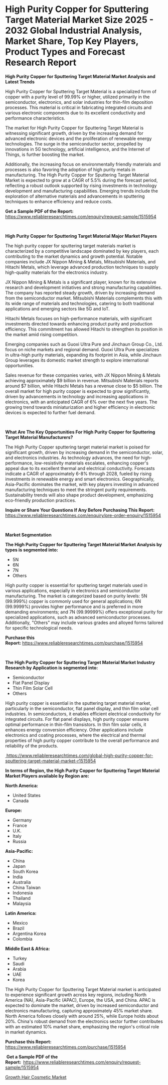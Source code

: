 <p><h1>High Purity Copper for Sputtering Target Material Market Size 2025 - 2032 Global Industrial Analysis, Market Share, Top Key Players, Product Types and Forecast Research Report</h1></p><p><strong>High Purity Copper for Sputtering Target Material Market Analysis and Latest Trends</strong></p>
<p><p>High Purity Copper for Sputtering Target Material is a specialized form of copper with a purity level of 99.99% or higher, utilized primarily in the semiconductor, electronics, and solar industries for thin-film deposition processes. This material is critical in fabricating integrated circuits and various electronic components due to its excellent conductivity and performance characteristics.</p><p>The market for High Purity Copper for Sputtering Target Material is witnessing significant growth, driven by the increasing demand for advanced electronic devices and the proliferation of renewable energy technologies. The surge in the semiconductor sector, propelled by innovations in 5G technology, artificial intelligence, and the Internet of Things, is further boosting the market. </p><p>Additionally, the increasing focus on environmentally friendly materials and processes is also favoring the adoption of high purity metals in manufacturing. The High Purity Copper for Sputtering Target Material Market is expected to grow at a CAGR of 5.5% during the forecast period, reflecting a robust outlook supported by rising investments in technology development and manufacturing capabilities. Emerging trends include the exploration of alternative materials and advancements in sputtering techniques to enhance efficiency and reduce costs.</p></p>
<p><strong>Get a Sample PDF of the Report:&nbsp;</strong> <a href="https://www.reliableresearchtimes.com/enquiry/request-sample/1515954?utm_campaign=2934&utm_medium=2&utm_source=Github&utm_content=ia&utm_term=29032025&utm_id=high-purity-copper-for-sputtering-target-material">https://www.reliableresearchtimes.com/enquiry/request-sample/1515954</a></p>
<p>&nbsp;</p>
<p><strong>High Purity Copper for Sputtering Target Material Major Market Players</strong></p>
<p><p>The high purity copper for sputtering target materials market is characterized by a competitive landscape dominated by key players, each contributing to the market dynamics and growth potential. Notable companies include JX Nippon Mining & Metals, Mitsubishi Materials, and Hitachi Metals, which leverage advanced production techniques to supply high-quality materials for the electronics industry.</p><p>JX Nippon Mining & Metals is a significant player, known for its extensive research and development initiatives and strong manufacturing capabilities. The company has reported steady growth, driven by increasing demand from the semiconductor market. Mitsubishi Materials complements this with its wide range of materials and technologies, catering to both traditional applications and emerging sectors like 5G and IoT. </p><p>Hitachi Metals focuses on high-performance materials, with significant investments directed towards enhancing product purity and production efficiency. This commitment has allowed Hitachi to strengthen its position in the market amid rising competition.</p><p>Emerging companies such as Guoxi Ultra Pure and Jinchaun Group Co., Ltd. focus on niche markets and regional demand. Guoxi Ultra Pure specializes in ultra-high purity materials, expanding its footprint in Asia, while Jinchaun Group leverages its domestic market strength to explore international opportunities.</p><p>Sales revenue for these companies varies, with JX Nippon Mining & Metals achieving approximately $9 billion in revenue. Mitsubishi Materials reports around $7 billion, while Hitachi Metals has a revenue close to $5 billion. The overall market for high purity copper is expected to grow significantly, driven by advancements in technology and increasing applications in electronics, with an anticipated CAGR of 6% over the next five years. The growing trend towards miniaturization and higher efficiency in electronic devices is expected to further fuel demand.</p></p>
<p>&nbsp;</p>
<p><strong>What Are The Key Opportunities For High Purity Copper for Sputtering Target Material Manufacturers?</strong></p>
<p><p>The High Purity Copper sputtering target material market is poised for significant growth, driven by increasing demand in the semiconductor, solar, and electronics industries. As technology advances, the need for high-performance, low-resistivity materials escalates, enhancing copper's appeal due to its excellent thermal and electrical conductivity. Forecasts indicate a CAGR of approximately 6-8% through 2028, fueled by rising investments in renewable energy and smart electronics. Geographically, Asia-Pacific dominates the market, with key players investing in advanced manufacturing techniques to meet the stringent purity requirements. Sustainability trends will also shape product development, emphasizing eco-friendly production practices.</p></p>
<p><strong>Inquire or Share Your Questions If Any Before Purchasing This Report:</strong> <a href="https://www.reliableresearchtimes.com/enquiry/pre-order-enquiry/1515954?utm_campaign=2934&utm_medium=2&utm_source=Github&utm_content=ia&utm_term=29032025&utm_id=high-purity-copper-for-sputtering-target-material">https://www.reliableresearchtimes.com/enquiry/pre-order-enquiry/1515954</a></p>
<p>&nbsp;</p>
<p><strong>Market Segmentation</strong></p>
<p><strong>The High Purity Copper for Sputtering Target Material Market Analysis by types is segmented into:</strong></p>
<p><ul><li>5N</li><li>6N</li><li>7N</li><li>Others</li></ul></p>
<p><p>High purity copper is essential for sputtering target materials used in various applications, especially in electronics and semiconductor manufacturing. The market is categorized based on purity levels: 5N (99.999%) copper is commonly used for general applications; 6N (99.9999%) provides higher performance and is preferred in more demanding environments; and 7N (99.99999%) offers exceptional purity for specialized applications, such as advanced semiconductor processes. Additionally, "Others" may include various grades and alloyed forms tailored for specific technological needs.</p></p>
<p><strong>Purchase this Report:&nbsp;</strong><a href="https://www.reliableresearchtimes.com/purchase/1515954?utm_campaign=2934&utm_medium=2&utm_source=Github&utm_content=ia&utm_term=29032025&utm_id=high-purity-copper-for-sputtering-target-material">https://www.reliableresearchtimes.com/purchase/1515954</a></p>
<p>&nbsp;</p>
<p><strong>The High Purity Copper for Sputtering Target Material Market Industry Research by Application is segmented into:</strong></p>
<p><ul><li>Semiconductor</li><li>Flat Panel Display</li><li>Thin Film Solar Cell</li><li>Others</li></ul></p>
<p><p>High purity copper is essential in the sputtering target material market, particularly in the semiconductor, flat panel display, and thin film solar cell industries. In semiconductors, it enables efficient electrical conductivity for integrated circuits. For flat panel displays, high purity copper ensures optimal performance in thin-film transistors. In thin film solar cells, it enhances energy conversion efficiency. Other applications include electronics and coating processes, where the electrical and thermal properties of high purity copper contribute to the overall performance and reliability of the products.</p></p>
<p><a href="https://www.reliableresearchtimes.com/global-high-purity-copper-for-sputtering-target-material-market-r1515954?utm_campaign=2934&utm_medium=2&utm_source=Github&utm_content=ia&utm_term=29032025&utm_id=high-purity-copper-for-sputtering-target-material">&nbsp;https://www.reliableresearchtimes.com/global-high-purity-copper-for-sputtering-target-material-market-r1515954</a></p>
<p><strong>In terms of Region, the High Purity Copper for Sputtering Target Material Market Players available by Region are:</strong></p>
<p>
    <p> <strong> North America: </strong>
        <ul>
            <li>United States</li>
            <li>Canada</li>
        </ul>
        </p> 
    <p> <strong> Europe: </strong>
        <ul>
            <li>Germany</li>
            <li>France</li>
            <li>U.K.</li>
            <li>Italy</li>
            <li>Russia</li>
        </ul>
        </p> 
    <p> <strong> Asia-Pacific: </strong>
        <ul>
            <li>China</li>
            <li>Japan</li>
            <li>South Korea</li>
            <li>India</li>
            <li>Australia</li>
            <li>China Taiwan</li>
            <li>Indonesia</li>
            <li>Thailand</li>
            <li>Malaysia</li>
        </ul>
        </p> 
    <p> <strong> Latin America: </strong>
        <ul>
            <li>Mexico</li>
            <li>Brazil</li>
            <li>Argentina Korea</li>
            <li>Colombia</li>
        </ul>
        </p> 
    <p> <strong> Middle East & Africa: </strong>
        <ul>
            <li>Turkey</li>
            <li>Saudi</li>
            <li>Arabia</li>
            <li>UAE</li>
            <li>Korea</li>
        </ul>
    </p>
    </p>
<p><p>The High Purity Copper for Sputtering Target Material market is anticipated to experience significant growth across key regions, including North America (NA), Asia-Pacific (APAC), Europe, the USA, and China. APAC is expected to dominate the market, driven by increased semiconductor and electronics manufacturing, capturing approximately 45% market share. North America follows closely with around 25%, while Europe holds about 20%. China's robust demand from the electronics sector further contributes with an estimated 10% market share, emphasizing the region's critical role in market dynamics.</p></p>
<p><strong>Purchase this Report: </strong><a href="https://www.reliableresearchtimes.com/purchase/1515954?utm_campaign=2934&utm_medium=2&utm_source=Github&utm_content=ia&utm_term=29032025&utm_id=high-purity-copper-for-sputtering-target-material">https://www.reliableresearchtimes.com/purchase/1515954</a></p>
<p>&nbsp;<strong>Get a Sample PDF of the Report:&nbsp;&nbsp;</strong><a href="https://www.reliableresearchtimes.com/enquiry/request-sample/1515954?utm_campaign=2934&utm_medium=2&utm_source=Github&utm_content=ia&utm_term=29032025&utm_id=high-purity-copper-for-sputtering-target-material">https://www.reliableresearchtimes.com/enquiry/request-sample/1515954</a></p>
<p><strong></strong></p>
<p><p><a href="https://github.com/briandahm87/Market-Research-Report-List-1/blob/main/growth-hair-cosmetic-market.md?utm_campaign=2934&utm_medium=2&utm_source=Github&utm_content=ia&utm_term=29032025&utm_id=high-purity-copper-for-sputtering-target-material">Growth Hair Cosmetic Market</a></p></p>